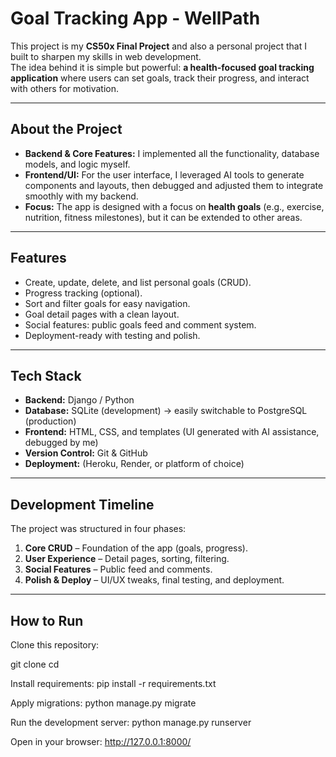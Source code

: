 # Goal Tracking App - WellPath

This project is my **CS50x Final Project** and also a personal project that I built to sharpen my skills in web development.  
The idea behind it is simple but powerful: **a health-focused goal tracking application** where users can set goals, track their progress, and interact with others for motivation.

---

##  About the Project

- **Backend & Core Features:** I implemented all the functionality, database models, and logic myself.  
- **Frontend/UI:** For the user interface, I leveraged AI tools to generate components and layouts, then debugged and adjusted them to integrate smoothly with my backend.  
- **Focus:** The app is designed with a focus on **health goals** (e.g., exercise, nutrition, fitness milestones), but it can be extended to other areas.

---

##  Features

- Create, update, delete, and list personal goals (CRUD).
- Progress tracking (optional).
- Sort and filter goals for easy navigation.
- Goal detail pages with a clean layout.
- Social features: public goals feed and comment system.
- Deployment-ready with testing and polish.

---

##  Tech Stack

- **Backend:** Django / Python  
- **Database:** SQLite (development) → easily switchable to PostgreSQL (production)  
- **Frontend:** HTML, CSS, and templates (UI generated with AI assistance, debugged by me)  
- **Version Control:** Git & GitHub  
- **Deployment:** (Heroku, Render, or platform of choice)  

---

## Development Timeline

The project was structured in four phases:

1. **Core CRUD** – Foundation of the app (goals, progress).  
2. **User Experience** – Detail pages, sorting, filtering.  
3. **Social Features** – Public feed and comments.  
4. **Polish & Deploy** – UI/UX tweaks, final testing, and deployment.  

---

## How to Run

Clone this repository:

   git clone <your-repo-url>
   cd <your-repo-folder>

Install requirements:
pip install -r requirements.txt

Apply migrations:
python manage.py migrate

Run the development server:
python manage.py runserver

Open in your browser:
http://127.0.0.1:8000/

